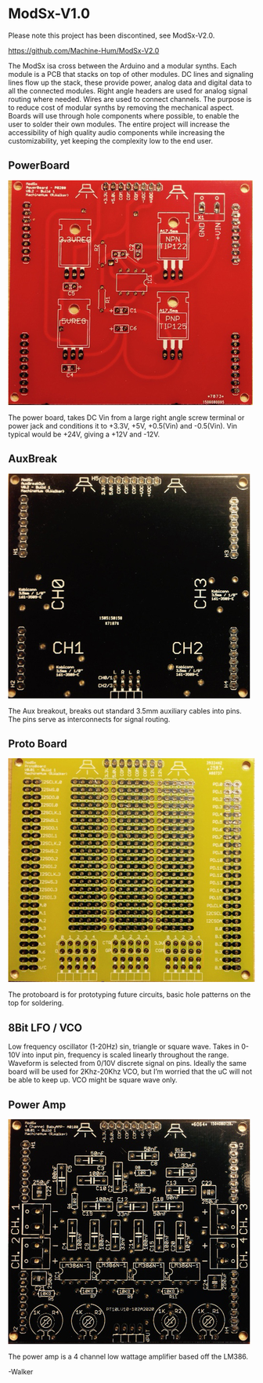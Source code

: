 ModSx-V1.0
==========

Please note this project has been discontined, see ModSx-V2.0.

https://github.com/Machine-Hum/ModSx-V2.0


The ModSx isa cross between the Arduino and a modular synths. 
Each module is a PCB that stacks on top of other modules. DC lines and signaling lines flow up 
the stack, these provide power, analog data and digital data to all the connected modules. Right 
angle headers are used for analog signal routing where needed. Wires are used to connect channels. 
The purpose is to reduce cost of modular synths by removing the mechanical aspect. Boards will use 
through hole components where possible, to enable the user to solder their own modules. The entire 
project will increase the accessibility of high quality audio components while increasing the 
customizability, yet keeping the complexity low to the end user.

PowerBoard
--------
![alt tag](https://raw.githubusercontent.com/Machine-Hum/ModSx-V1.0/master/Media%20(Pictures%20%26%20Videos)/PowerBoard.JPG)

The power board, takes DC Vin from a large right angle screw terminal or power jack and conditions it to +3.3V, +5V, +0.5(Vin) and -0.5(Vin). Vin typical would be +24V, giving a +12V and -12V. 

AuxBreak
--------
![alt tag](https://raw.githubusercontent.com/Machine-Hum/ModSx-V1.0/master/Media%20(Pictures%20%26%20Videos)/AuxBreak.JPG)

The Aux breakout, breaks out standard 3.5mm auxiliary cables into pins. The pins serve as interconnects for signal routing.

Proto Board
--------
![alt tag](https://raw.githubusercontent.com/Machine-Hum/ModSx-V1.0/master/Media%20(Pictures%20%26%20Videos)/ProtoBoard.JPG)

The protoboard is for prototyping future circuits, basic hole patterns on the top for soldering.

8Bit LFO / VCO
--------
Low frequency oscillator (1-20Hz) sin, triangle or square wave. Takes in 0-10V into input pin, frequency is scaled linearly throughout the range. Waveform is selected from 0/10V discrete signal on pins.
Ideally the same board will be used for 2Khz-20Khz VCO, but I’m worried that the uC will not be able to keep up. VCO might be square wave only.

Power Amp
--------
![alt tag](https://raw.githubusercontent.com/Machine-Hum/ModSx-V1.0/master/Media%20(Pictures%20%26%20Videos)/PowerAmp.JPG)

The power amp is a 4 channel low wattage amplifier based off the LM386. 

-Walker
